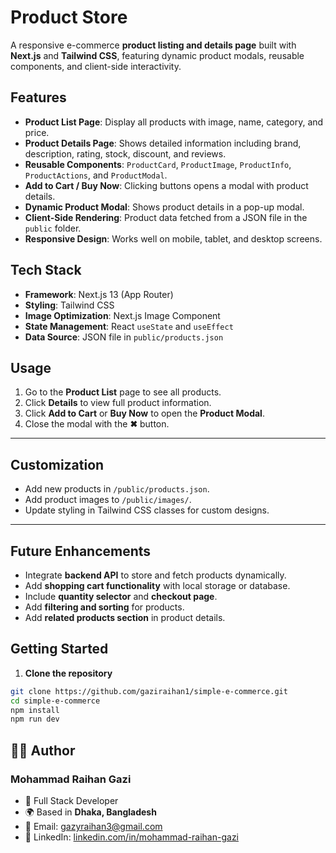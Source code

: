 # Product Store

A responsive e-commerce **product listing and details page** built with **Next.js** and **Tailwind CSS**, featuring dynamic product modals, reusable components, and client-side interactivity.

## Features

- **Product List Page**: Display all products with image, name, category, and price.  
- **Product Details Page**: Shows detailed information including brand, description, rating, stock, discount, and reviews.  
- **Reusable Components**: `ProductCard`, `ProductImage`, `ProductInfo`, `ProductActions`, and `ProductModal`.  
- **Add to Cart / Buy Now**: Clicking buttons opens a modal with product details.  
- **Dynamic Product Modal**: Shows product details in a pop-up modal.  
- **Client-Side Rendering**: Product data fetched from a JSON file in the `public` folder.  
- **Responsive Design**: Works well on mobile, tablet, and desktop screens.  

## Tech Stack

- **Framework**: Next.js 13 (App Router)  
- **Styling**: Tailwind CSS  
- **Image Optimization**: Next.js Image Component  
- **State Management**: React `useState` and `useEffect`  
- **Data Source**: JSON file in `public/products.json`  


## Usage

1. Go to the **Product List** page to see all products.  
2. Click **Details** to view full product information.  
3. Click **Add to Cart** or **Buy Now** to open the **Product Modal**.  
4. Close the modal with the **✖** button.  

---

## Customization

- Add new products in `/public/products.json`.  
- Add product images to `/public/images/`.  
- Update styling in Tailwind CSS classes for custom designs.  

---

## Future Enhancements

- Integrate **backend API** to store and fetch products dynamically.  
- Add **shopping cart functionality** with local storage or database.  
- Include **quantity selector** and **checkout page**.  
- Add **filtering and sorting** for products.  
- Add **related products section** in product details.  


## Getting Started

1. **Clone the repository**

```bash
git clone https://github.com/gaziraihan1/simple-e-commerce.git
cd simple-e-commerce
npm install
npm run dev
```

## 👨‍💻 Author

### Mohammad Raihan Gazi  
- 💼 Full Stack Developer  
- 🌍 Based in **Dhaka, Bangladesh**  
- 📧 Email: [gazyraihan3@gmail.com](mailto:gazyraihan3@gmail.com)  
- 🔗 LinkedIn: [linkedin.com/in/mohammad-raihan-gazi](https://linkedin.com/in/mohammad-raihan-gazi) 
